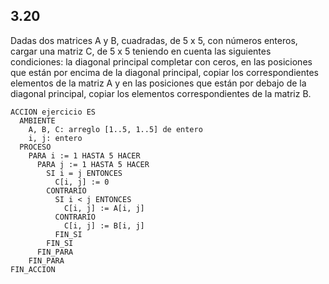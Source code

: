 ## 3.20
Dadas dos matrices A y B, cuadradas, de 5 x 5, con números enteros, cargar una matriz
C, de 5 x 5 teniendo en cuenta las siguientes condiciones: la diagonal principal
completar con ceros, en las posiciones que están por encima de la diagonal principal,
copiar los correspondientes elementos de la matriz A y en las posiciones que están por
debajo de la diagonal principal, copiar los elementos correspondientes de la matriz B.

```
ACCION ejercicio ES
  AMBIENTE
    A, B, C: arreglo [1..5, 1..5] de entero
    i, j: entero
  PROCESO
    PARA i := 1 HASTA 5 HACER
      PARA j := 1 HASTA 5 HACER
        SI i = j ENTONCES
          C[i, j] := 0
        CONTRARIO
          SI i < j ENTONCES
            C[i, j] := A[i, j]
          CONTRARIO
            C[i, j] := B[i, j]
          FIN_SI
        FIN_SI
      FIN_PARA
    FIN_PARA
FIN_ACCION
```
